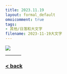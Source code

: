 ```yaml
---
title: 2023.11.19
layout: formal_default
omoicomment: true
tags:
- 其他/日落和大文字
filename: 2023-11-19大文字
---
```


<img src="https://drive.google.com/thumbnail?id=1sNOBXrScfucULihlWHhTC4OS-aYTa_kV&sz=w800" />
<hr style="width:50px;text-align:left;margin-left:0">


### [< back](https://wzetto.github.io/wz369.github.io/omoi_main/omoi.html)

<script>
  window.onload = function(){
    let txt = document.getElementById("side_text");
    txt.innerHTML = "";
  }
</script>
  
